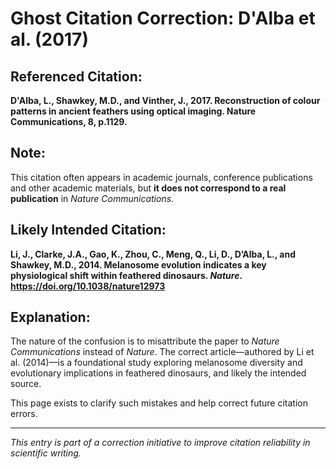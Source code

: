# Ghost Citation Correction: D'Alba et al. (2017)

## Referenced Citation:
**D'Alba, L., Shawkey, M.D., and Vinther, J., 2017. Reconstruction of colour patterns in ancient feathers using optical imaging. Nature Communications, 8, p.1129.**

## Note:
This citation often appears in academic journals, conference publications and other academic materials, but **it does not correspond to a real publication** in *Nature Communications*.

## Likely Intended Citation:
**Li, J., Clarke, J.A., Gao, K., Zhou, C., Meng, Q., Li, D., D’Alba, L., and Shawkey, M.D., 2014. Melanosome evolution indicates a key physiological shift within feathered dinosaurs. *Nature*. https://doi.org/10.1038/nature12973**

## Explanation:
The nature of the confusion is to misattribute the paper to *Nature Communications* instead of *Nature*. The correct article—authored by Li et al. (2014)—is a foundational study exploring melanosome diversity and evolutionary implications in feathered dinosaurs, and likely the intended source.

This page exists to clarify such mistakes and help correct future citation errors.

---

*This entry is part of a correction initiative to improve citation reliability in scientific writing.*
